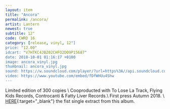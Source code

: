 ```yaml
---
layout: item
title: "Ancora"
permalink: /ancora/
artist: Lantern
newest: true
subtitle: 12"
code: CWRD 16
category: [release, vinyl, 12"]
price: "12.00"
idcart: "V7HTKC4JBZ02CHFO2DO9P15687"
date: 2018-10-01 01:16:17 +0100
image: ancora_vinyl.jpg
thumbnail: ancora_vinyl.jpg
sound: https://w.soundcloud.com/player/?url=https%3A//api.soundcloud.com/playlists/616195509%3Fsecret_token%3Ds-mR3x9&color=%23ff5500&auto_play=false&hide_related=false&show_comments=true&show_user=true&show_reposts=false&show_teaser=true&visual=true
video: https://www.youtube.com/embed/fDfWHUu4Shw
---
```


Limited edition of 300 copies \\
Cooproducted with To Lose La Track, Flying Kids Records, Controcanti & Fatty Liver Records.\\
First press Autumn 2018. \\
[HERE](https://www.cowardrecords.com/cimitero/){:target="_blank"} the fist single extract from this album.
